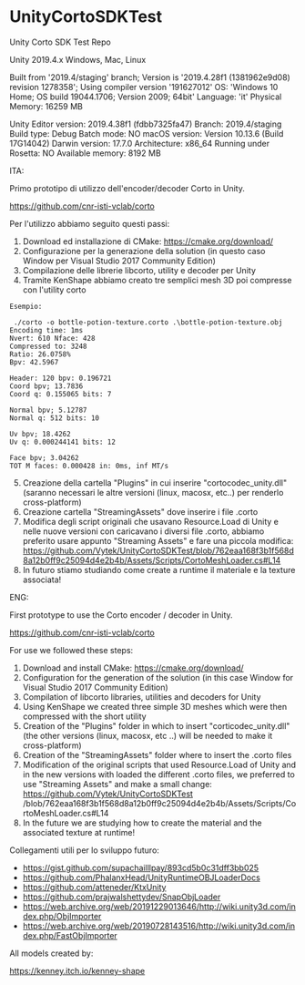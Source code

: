 # UnityCortoSDKTest
Unity Corto SDK Test Repo

Unity 2019.4.x Windows, Mac, Linux

Built from '2019.4/staging' branch; Version is '2019.4.28f1 (1381962e9d08) revision 1278358'; Using compiler version '191627012'
OS: 'Windows 10 Home; OS build 19044.1706; Version 2009; 64bit' Language: 'it' Physical Memory: 16259 MB

Unity Editor version:    2019.4.38f1 (fdbb7325fa47)
Branch:                  2019.4/staging
Build type:              Debug
Batch mode:              NO
macOS version:           Version 10.13.6 (Build 17G14042)
Darwin version:          17.7.0
Architecture:            x86_64
Running under Rosetta:   NO
Available memory:        8192 MB

ITA:

Primo prototipo di utilizzo dell'encoder/decoder Corto in Unity.

https://github.com/cnr-isti-vclab/corto

Per l'utilizzo abbiamo seguito questi passi:

1. Download ed installazione di CMake: https://cmake.org/download/
2. Configurazione per la generazione della solution (in questo caso Window per Visual Studio 2017 Community Edition)
3. Compilazione delle librerie libcorto, utility e decoder per Unity
4. Tramite KenShape abbiamo creato tre semplici mesh 3D poi compresse con l'utility corto

```
Esempio:

 ./corto -o bottle-potion-texture.corto .\bottle-potion-texture.obj
Encoding time: 1ms
Nvert: 610 Nface: 428
Compressed to: 3248
Ratio: 26.0758%
Bpv: 42.5967

Header: 120 bpv: 0.196721
Coord bpv; 13.7836
Coord q: 0.155065 bits: 7

Normal bpv; 5.12787
Normal q: 512 bits: 10

Uv bpv; 18.4262
Uv q: 0.000244141 bits: 12

Face bpv; 3.04262
TOT M faces: 0.000428 in: 0ms, inf MT/s
```

5. Creazione della cartella "Plugins" in cui inserire "cortocodec_unity.dll" (saranno necessari le altre versioni (linux, macosx, etc..) per renderlo cross-platform)
6. Creazione cartella "StreamingAssets" dove inserire i file .corto
7. Modifica degli script originali che usavano Resource.Load di Unity e nelle nuove versioni con caricavano i diversi file .corto, abbiamo preferito usare appunto "Streaming Assets" e fare una piccola modifica: https://github.com/Vytek/UnityCortoSDKTest/blob/762eaa168f3b1f568d8a12b0ff9c25094d4e2b4b/Assets/Scripts/CortoMeshLoader.cs#L14
8. In futuro stiamo studiando come create a runtime il materiale e la texture associata!

ENG:

First prototype to use the Corto encoder / decoder in Unity.

https://github.com/cnr-isti-vclab/corto

For use we followed these steps:

1. Download and install CMake: https://cmake.org/download/
2. Configuration for the generation of the solution (in this case Window for Visual Studio 2017 Community Edition)
3. Compilation of libcorto libraries, utilities and decoders for Unity
4. Using KenShape we created three simple 3D meshes which were then compressed with the short utility
5. Creation of the "Plugins" folder in which to insert "corticodec_unity.dll" (the other versions (linux, macosx, etc ..) will be needed to make it cross-platform)
6. Creation of the "StreamingAssets" folder where to insert the .corto files
7. Modification of the original scripts that used Resource.Load of Unity and in the new versions with loaded the different .corto files, we preferred to use "Streaming Assets" and make a small change: https://github.com/Vytek/UnityCortoSDKTest /blob/762eaa168f3b1f568d8a12b0ff9c25094d4e2b4b/Assets/Scripts/CortoMeshLoader.cs#L14
8. In the future we are studying how to create the material and the associated texture at runtime!

Collegamenti utili per lo sviluppo futuro:

- https://gist.github.com/supachailllpay/893cd5b0c31dff3bb025
- https://github.com/PhalanxHead/UnityRuntimeOBJLoaderDocs
- https://github.com/atteneder/KtxUnity
- https://github.com/prajwalshettydev/SnapObjLoader
- https://web.archive.org/web/20191229013646/http://wiki.unity3d.com/index.php/ObjImporter
- https://web.archive.org/web/20190728143516/http://wiki.unity3d.com/index.php/FastObjImporter

All models created by:

https://kenney.itch.io/kenney-shape
